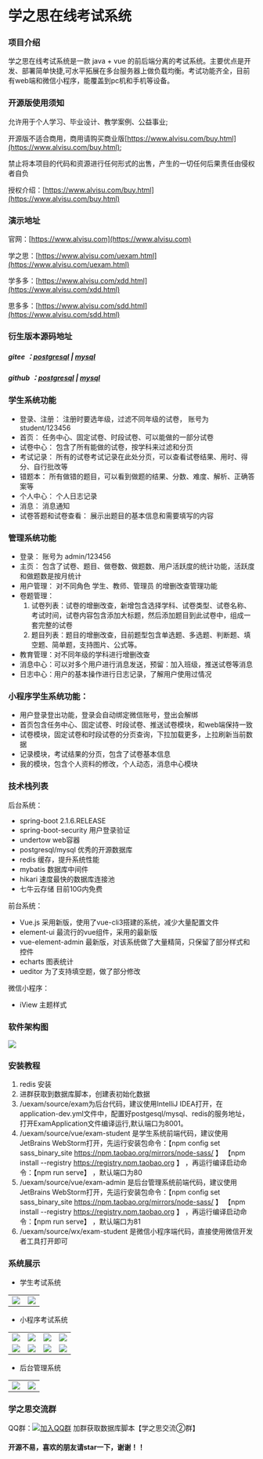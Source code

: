 # 学之思在线考试系统

### 项目介绍
学之思在线考试系统是一款 java + vue 的前后端分离的考试系统。主要优点是开发、部署简单快捷,可水平拓展在多台服务器上做负载均衡。考试功能齐全，目前有web端和微信小程序，能覆盖到pc机和手机等设备。

### 开源版使用须知
允许用于个人学习、毕业设计、教学案例、公益事业;

开源版不适合商用，商用请购买商业版[https://www.alvisu.com/buy.html](https://www.alvisu.com/buy.html);

禁止将本项目的代码和资源进行任何形式的出售，产生的一切任何后果责任由侵权者自负

授权介绍：[https://www.alvisu.com/buy.html](https://www.alvisu.com/buy.html)


### 演示地址
官网：[https://www.alvisu.com](https://www.alvisu.com)

学之思：[https://www.alvisu.com/uexam.html](https://www.alvisu.com/uexam.html) 

学多多：[https://www.alvisu.com/xdd.html](https://www.alvisu.com/xdd.html) 

思多多：[https://www.alvisu.com/sdd.html](https://www.alvisu.com/sdd.html) 


### 衍生版本源码地址
##### gitee ：[postgresql](https://gitee.com/alvis-yu/uexam) | [mysql](https://gitee.com/alvis-yu/uexam-mysql)
##### github ：[postgresql](https://github.com/alvis-u/uexam) | [mysql](https://github.com/alvis-u/uexam-mysql)


### 学生系统功能
* 登录、注册： 注册时要选年级，过滤不同年级的试卷， 账号为student/123456
* 首页： 任务中心、固定试卷、时段试卷、可以能做的一部分试卷
* 试卷中心： 包含了所有能做的试卷，按学科来过滤和分页
* 考试记录： 所有的试卷考试记录在此处分页，可以查看试卷结果、用时、得分、自行批改等
* 错题本： 所有做错的题目，可以看到做题的结果、分数、难度、解析、正确答案等
* 个人中心： 个人日志记录
* 消息： 消息通知 
* 试卷答题和试卷查看： 展示出题目的基本信息和需要填写的内容

### 管理系统功能
* 登录： 账号为 admin/123456
* 主页： 包含了试卷、题目、做卷数、做题数、用户活跃度的统计功能，活跃度和做题数是按月统计
* 用户管理： 对不同角色 学生、教师、管理员 的增删改查管理功能
* 卷题管理：
    1. 试卷列表：试卷的增删改查，新增包含选择学科、试卷类型、试卷名称、考试时间，试卷内容包含添加大标题，然后添加题目到此试卷中，组成一套完整的试卷
    2. 题目列表：题目的增删改查，目前题型包含单选题、多选题、判断题、填空题、简单题，支持图片、公式等。
* 教育管理：对不同年级的学科进行增删改查
* 消息中心：可以对多个用户进行消息发送，预留：加入班级，推送试卷等消息
* 日志中心：用户的基本操作进行日志记录，了解用户使用过情况

### 小程序学生系统功能：
* 用户登录登出功能，登录会自动绑定微信账号，登出会解绑
* 首页包含任务中心、固定试卷、时段试卷、推送试卷模块，和web端保持一致
* 试卷模块，固定试卷和时段试卷的分页查询，下拉加载更多，上拉刷新当前数据
* 记录模块，考试结果的分页，包含了试卷基本信息
* 我的模块，包含个人资料的修改，个人动态，消息中心模块


###  技术栈列表
后台系统：
* spring-boot  2.1.6.RELEASE
* spring-boot-security 用户登录验证 
* undertow  web容器 
* postgresql/mysql 优秀的开源数据库
* redis 缓存，提升系统性能
* mybatis 数据库中间件
* hikari 速度最快的数据库连接池
* 七牛云存储 目前10G内免费

前台系统：
* Vue.js  采用新版，使用了vue-cli3搭建的系统，减少大量配置文件
* element-ui  最流行的vue组件，采用的最新版
* vue-element-admin 最新版，对该系统做了大量精简，只保留了部分样式和控件
* echarts 图表统计
* ueditor 为了支持填空题，做了部分修改

微信小程序：
* iView 主题样式


### 软件架构图
![](doc/image/frame/2.png)

### 安装教程
1. redis 安装
2. 进群获取到数据库脚本，创建表初始化数据
3. /uexam/source/exam为后台代码，建议使用IntelliJ IDEA打开，在application-dev.yml文件中，配置好postgesql/mysql、redis的服务地址，打开ExamApplication文件编译运行,默认端口为8001。
4. /uexam/source/vue/exam-student 是学生系统前端代码，建议使用JetBrains WebStorm打开，先运行安装包命令：【npm config set sass_binary_site https://npm.taobao.org/mirrors/node-sass/ 】
【npm install --registry https://registry.npm.taobao.org 】 ，再运行编译启动命令：【npm run serve】 ，默认端口为80
5. /uexam/source/vue/exam-admin 是后台管理系统前端代码，建议使用JetBrains WebStorm打开，先运行安装包命令：【npm config set sass_binary_site https://npm.taobao.org/mirrors/node-sass/ 】
【npm install --registry https://registry.npm.taobao.org 】 ，再运行编译启动命令：【npm run serve】 ，默认端口为81
6. /uexam/source/wx/exam-student 是微信小程序端代码，直接使用微信开发者工具打开即可

### 系统展示
* 学生考试系统
<table>
    <tr>
        <td><img src="doc/image/student/2.png"/></td>
        <td><img src="doc/image/student/12.png"/></td>
    </tr>
</table>

*  小程序考试系统
<table>
    <tr>
        <td><img src="doc/image/wx/student/1.png"/></td>
        <td><img src="doc/image/wx/student/2.png"/></td>
        <td><img src="doc/image/wx/student/3.png"/></td>
        <td><img src="doc/image/wx/student/4.png"/></td>
    </tr>
    <tr>
        <td><img src="doc/image/wx/student/5.png"/></td>
        <td><img src="doc/image/wx/student/8.png"/></td>
        <td><img src="doc/image/wx/student/6.png"/></td>
        <td><img src="doc/image/wx/student/7.png"/></td>
    </tr>
</table>

* 后台管理系统

<table>
    <tr>
        <td><img src="doc/image/admin/12.png"/></td>
        <td><img src="doc/image/admin/13.png"/></td>
    </tr>
</table>



### 学之思交流群
   QQ群：[![加入QQ群](https://img.shields.io/badge/947654489-blue.svg)](https://jq.qq.com/?_wv=1027&k=5WxCaeY)  加群获取数据库脚本【学之思交流②群】

#### 开源不易，喜欢的朋友请star一下，谢谢！！
     